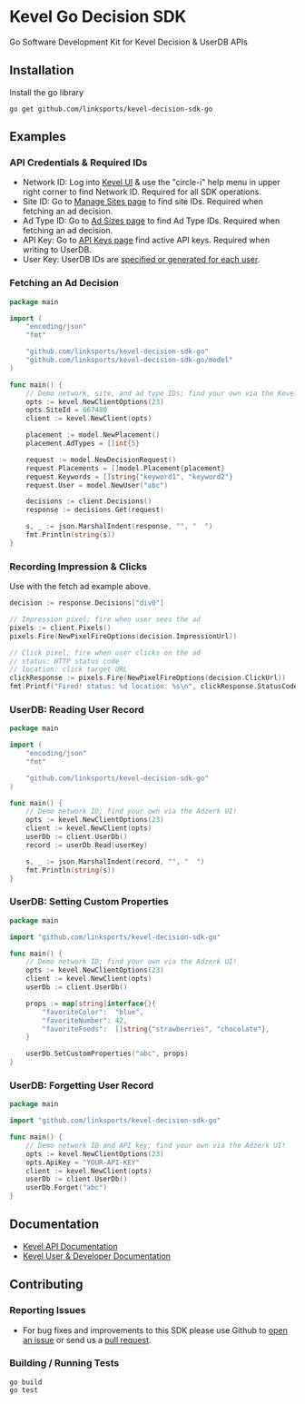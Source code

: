 # Kevel Go Decision SDK

Go Software Development Kit for Kevel Decision & UserDB APIs

## Installation

Install the go library
```
go get github.com/linksports/kevel-decision-sdk-go
```

## Examples

### API Credentials & Required IDs

- Network ID: Log into [Kevel UI](https://app.kevel.co/) & use the "circle-i" help menu in upper right corner to find Network ID. Required for all SDK operations.
- Site ID: Go to [Manage Sites page](https://app.kevel.co/#!/sites/) to find site IDs. Required when fetching an ad decision.
- Ad Type ID: Go to [Ad Sizes page](https://app.kevel.co/#!/ad-sizes/) to find Ad Type IDs. Required when fetching an ad decision.
- API Key: Go to [API Keys page](https://app.kevel.co/#!/api-keys/) find active API keys. Required when writing to UserDB.
- User Key: UserDB IDs are [specified or generated for each user](https://dev.kevel.co/reference/userdb#passing-the-userkey).

### Fetching an Ad Decision

```go
package main

import (
	"encoding/json"
	"fmt"

	"github.com/linksports/kevel-decision-sdk-go"
	"github.com/linksports/kevel-decision-sdk-go/model"
)

func main() {
	// Demo network, site, and ad type IDs; find your own via the Kevel UI!
	opts := kevel.NewClientOptions(23)
	opts.SiteId = 667480
	client := kevel.NewClient(opts)

	placement := model.NewPlacement()
	placement.AdTypes = []int{5}

	request := model.NewDecisionRequest()
	request.Placements = []model.Placement{placement}
	request.Keywords = []string{"keyword1", "keyword2"}
	request.User = model.NewUser("abc")

	decisions := client.Decisions()
	response := decisions.Get(request)

	s, _ := json.MarshalIndent(response, "", "  ")
	fmt.Println(string(s))
}
```

### Recording Impression & Clicks

Use with the fetch ad example above.

```go
decision := response.Decisions["div0"]

// Impression pixel; fire when user sees the ad
pixels := client.Pixels()
pixels.Fire(NewPixelFireOptions(decision.ImpressionUrl))

// Click pixel; fire when user clicks on the ad
// status: HTTP status code
// location: click target URL
clickResponse := pixels.Fire(NewPixelFireOptions(decision.ClickUrl))
fmt.Printf("Fired! status: %d location: %s\n", clickResponse.StatusCode, clickResponse.Location)
```

### UserDB: Reading User Record

```go
package main

import (
	"encoding/json"
	"fmt"

	"github.com/linksports/kevel-decision-sdk-go"
)

func main() {
	// Demo network ID; find your own via the Adzerk UI!
	opts := kevel.NewClientOptions(23)
	client := kevel.NewClient(opts)
	userDb := client.UserDb()
	record := userDb.Read(userKey)

	s, _ := json.MarshalIndent(record, "", "  ")
	fmt.Println(string(s))
}
```

### UserDB: Setting Custom Properties

```go
package main

import "github.com/linksports/kevel-decision-sdk-go"

func main() {
	// Demo network ID; find your own via the Adzerk UI!
	opts := kevel.NewClientOptions(23)
	client := kevel.NewClient(opts)
	userDb := client.UserDb()

	props := map[string]interface{}{
		"favoriteColor":  "blue",
		"favoriteNumber": 42,
		"favoriteFoods":  []string{"strawberries", "chocolate"},
	}

	userDb.SetCustomProperties("abc", props)
}
```

### UserDB: Forgetting User Record

```go
package main

import "github.com/linksports/kevel-decision-sdk-go"

func main() {
	// Demo network ID and API key; find your own via the Adzerk UI!
	opts := kevel.NewClientOptions(23)
	opts.ApiKey = "YOUR-API-KEY"
	client := kevel.NewClient(opts)
	userDb := client.UserDb()
	userDb.Forget("abc")
}
```

## Documentation

- [Kevel API Documentation](https://dev.kevel.co/reference)
- [Kevel User & Developer Documentation](https://dev.kevel.co/docs)

## Contributing

### Reporting Issues

- For bug fixes and improvements to this SDK please use Github to [open an issue](https://github.com/linksports/kevel-decision-sdk-go/issues) or send us a [pull request](https://github.com/linksports/kevel-decision-sdk-go/pulls).

### Building / Running Tests

```
go build
go test
```
